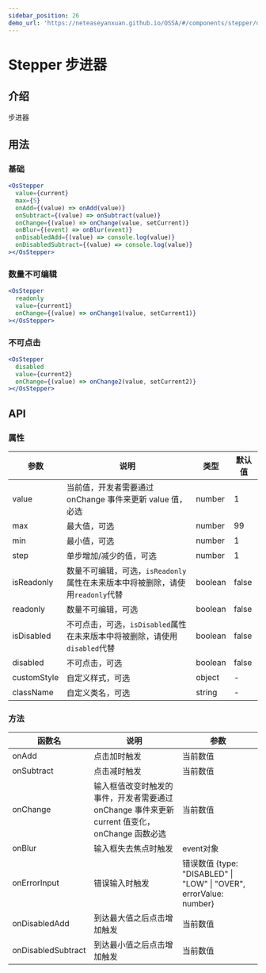 ```yaml
---
sidebar_position: 26
demo_url: 'https://neteaseyanxuan.github.io/OSSA/#/components/stepper/demo/index'
---
```


# Stepper 步进器

## 介绍
步进器

## 用法
### 基础
```jsx
<OsStepper
  value={current}
  max={5}
  onAdd={(value) => onAdd(value)}
  onSubtract={(value) => onSubtract(value)}
  onChange={(value) => onChange(value, setCurrent)}
  onBlur={(event) => onBlur(event)}
  onDisabledAdd={(value) => console.log(value)}
  onDisabledSubtract={(value) => console.log(value)}
></OsStepper>
```
### 数量不可编辑
```jsx
<OsStepper
  readonly
  value={current1}
  onChange={(value) => onChange1(value, setCurrent1)}
></OsStepper>
```
### 不可点击
```jsx
<OsStepper
  disabled
  value={current2}
  onChange={(value) => onChange2(value, setCurrent2)}
></OsStepper>
```



## API
### 属性
|参数|说明|类型|默认值|
|------|------|------|------|
|value|当前值，开发者需要通过 onChange 事件来更新 value 值，必选|number|1|
|max|最大值，可选|number|99|
|min|最小值，可选|number|1|
|step|单步增加/减少的值，可选|number|1|
|isReadonly|数量不可编辑，可选，`isReadonly`属性在未来版本中将被删除，请使用`readonly`代替|boolean|false|
|readonly|数量不可编辑，可选|boolean|false|
|isDisabled|不可点击，可选，`isDisabled`属性在未来版本中将被删除，请使用`disabled`代替|boolean|false|
|disabled|不可点击，可选|boolean|false|
|customStyle|自定义样式，可选|object|-|
|className|自定义类名，可选|string|-|


### 方法
|函数名|说明|参数|
|------|------|------|
|onAdd|点击加时触发|当前数值|
|onSubtract|点击减时触发|当前数值|
|onChange|输入框值改变时触发的事件，开发者需要通过 onChange 事件来更新 current 值变化，onChange 函数必选|当前数值|
|onBlur|输入框失去焦点时触发|event对象|
|onErrorInput|错误输入时触发|错误数值 {type: "DISABLED" \| "LOW" \| "OVER", errorValue: number}|
|onDisabledAdd|到达最大值之后点击增加触发|当前数值|
|onDisabledSubtract|到达最小值之后点击增加触发|当前数值|

